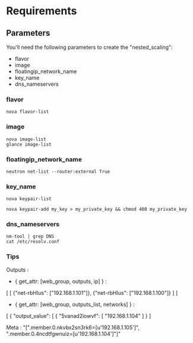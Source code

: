 # Requirements

## Parameters

You'll need the following parameters to create the "nested_scaling":

* flavor
* image
* floatingip_network_name
* key_name
* dns_nameservers

### flavor


    nova flavor-list


### image


    nova image-list
    glance image-list
    
   
### floatingip_network_name

    
    neutron net-list --router:external True
    
### key_name

    nova keypair-list
    
    nova keypair-add my_key > my_private_key && chmod 400 my_private_key
    
    
### dns_nameservers

  
    nm-tool | grep DNS 
    cat /etc/resolv.conf
    
    
### Tips


Outputs :

* { get_attr: [web_group, outputs, ip] } : 

[
    [
        {"net-rbHIus": ["192.168.1.101"]},
        {"net-rbHIus": ["192.168.1.100"]}
    ]
]

* { get_attr: [web_group, outputs_list, networks] } : 

[
   {
     "output_value": [
       {
         "5vanad2iowvf": [
           "192.168.1.104"
         ]
       }
]

Meta : "[\".member.0.nkvbx2sn3rk6=[u'192.168.1.105']\", \".member.0.4ncdtfgwnuiz=[u'192.168.1.104']\"]"